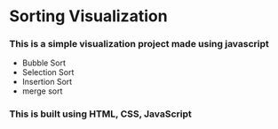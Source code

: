 # Sorting Visualization
### This is a simple visualization project made using javascript 
- Bubble Sort 
- Selection Sort
- Insertion Sort
- merge sort

### This is built using HTML, CSS, JavaScript <br/>

